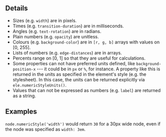 ## Details

- Sizes (e.g. `width`) are in pixels.
- Times (e.g. `transition-duration`) are in milliseconds.
- Angles (e.g. `text-rotation`) are in radians.
- Plain numbers (e.g. `opacity`) are unitless.
- Colours (e.g. `background-color`) are in `[r, g, b]` arrays with values on [0, 255].
- Lists of numbers (e.g. `edge-distances`) are in arrays.
- Percents range on [0, 1] so that they are useful for calculations.
- Some properties can not have preferred units defined, like `background-position-x` --- it could be in `px` or `%`, for instance.  A property like this is returned in the units as specified in the element's style (e.g. the stylesheet).  In this case, the units can be returned explicitly via `ele.numericStyleUnits()`.
- Values that can not be expressed as numbers (e.g. `label`) are returned as a string.

## Examples

`node.numericStyle('width')` would return `30` for a 30px wide node, even if the node was specified as `width: 3em`.
